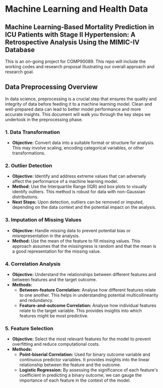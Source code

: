 # Machine Learning and Health Data
## Machine Learning-Based Mortality Prediction in ICU Patients with Stage II Hypertension: A Retrospective Analysis Using the MIMIC-IV Database
This is an on-going project for COMP90089. This repo will include the working codes and research proposal illustrating our overall approach and research goal. 


## Data Preprocessing Overview

In data science, preprocessing is a crucial step that ensures the quality and integrity of data before feeding it to a machine learning model. Clean and well-prepared data can lead to better model performance and more accurate insights. This document will walk you through the key steps we undertook in the preprocessing phase.

### 1. **Data Transformation**
- **Objective:** Convert data into a suitable format or structure for analysis. This may involve scaling, encoding categorical variables, or other transformations.
  
### 2. **Outlier Detection**
- **Objective:** Identify and address extreme values that can adversely affect the performance of a machine learning model.
- **Method:** Use the Interquartile Range (IQR) and box plots to visually identify outliers. This method is robust for data with non-Gaussian distributions.
- **Next Steps:** Upon detection, outliers can be removed or imputed, depending on the data context and the potential impact on the analysis.
  
### 3. **Imputation of Missing Values**
- **Objective:** Handle missing data to prevent potential bias or misrepresentation in the analysis.
- **Method:** Use the mean of the feature to fill missing values. This approach assumes that the missingness is random and that the mean is a good representation for the missing value.
  
### 4. **Correlation Analysis**
- **Objective:** Understand the relationships between different features and between features and the target outcome.
- **Methods:** 
  - **Between-feature Correlation:** Analyse how different features relate to one another. This helps in understanding potential multicollinearity and redundancy.
  - **Feature-and-outcome Correlation:** Analyse how individual features relate to the target variable. This provides insights into which features might be most predictive.
  
### 5. **Feature Selection**
- **Objective:** Select the most relevant features for the model to prevent overfitting and reduce computational costs.
- **Methods:** 
  - **Point-biserial Correlation:** Used for binary outcome variable and continuous predictor variables. It provides insights into the linear relationship between the feature and the outcome.
  - **Logistic Regression:** By assessing the significance of each feature's coefficient in predicting a binary outcome, we can gauge the importance of each feature in the context of the model.

